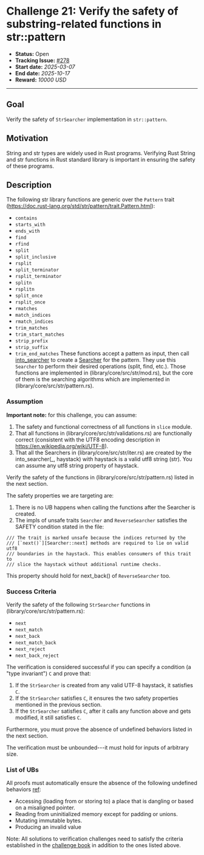 # Challenge 21: Verify the safety of substring-related functions in str::pattern

- **Status:** Open
- **Tracking Issue:** [#278](https://github.com/model-checking/verify-rust-std/issues/278)
- **Start date:** *2025-03-07*
- **End date:** *2025-10-17*
- **Reward:** *10000 USD*

-------------------
## Goal
Verify the safety of `StrSearcher` implementation in `str::pattern`.

## Motivation

String and str types are widely used in Rust programs. Verifying Rust String and str functions in Rust standard library is important in ensuring the safety of these programs.

## Description

The following str library functions are generic over the `Pattern` trait (https://doc.rust-lang.org/std/str/pattern/trait.Pattern.html): 
- `contains`
- `starts_with`
- `ends_with`
- `find` 
- `rfind`
- `split`
- `split_inclusive`
- `rsplit`
- `split_terminator`
- `rsplit_terminator`
- `splitn`
- `rsplitn`
- `split_once`
- `rsplit_once`
- `rmatches`
- `match_indices`
- `rmatch_indices`
- `trim_matches`
- `trim_start_matches`
- `strip_prefix`
- `strip_suffix`
- `trim_end_matches`
These functions accept a pattern as input, then call [into_searcher](https://doc.rust-lang.org/std/str/pattern/trait.Pattern.html#tymethod.into_searcher) to create a [Searcher](https://doc.rust-lang.org/std/str/pattern/trait.Pattern.html#associatedtype.Searcher) for the pattern. They use this `Searcher` to perform their desired operations (split, find, etc.).
Those functions are implemented in (library/core/src/str/mod.rs), but the core of them is the searching algorithms which are implemented in (library/core/src/str/pattern.rs).

### Assumption

**Important note:** for this challenge, you can assume: 
1. The safety and functional correctness of all functions in `slice` module. 
2. That all functions in (library/core/src/str/validations.rs) are functionally correct (consistent with the UTF8 encoding description in https://en.wikipedia.org/wiki/UTF-8). 
3. That all the Searchers in (library/core/src/str/iter.rs) are created by the into_searcher(_, haystack) with haystack is a valid utf8 string (str). You can assume any utf8 string property of haystack.

Verify the safety of the functions in (library/core/src/str/pattern.rs) listed in the next section.

The safety properties we are targeting are: 
1. There is no UB happens when calling the functions after the Searcher is created.
2. The impls of unsafe traits `Searcher` and `ReverseSearcher` satisfies the SAFETY condition stated in the file: 
```
/// The trait is marked unsafe because the indices returned by the
/// [`next()`][Searcher::next] methods are required to lie on valid utf8
/// boundaries in the haystack. This enables consumers of this trait to
/// slice the haystack without additional runtime checks.
```
This property should hold for next_back() of `ReverseSearcher` too.



### Success Criteria

Verify the safety of the following `StrSearcher` functions in (library/core/src/str/pattern.rs): 
- `next`
- `next_match`
- `next_back`
- `next_match_back`
- `next_reject`
- `next_back_reject`

The verification is considered successful if you can specify a condition (a "type invariant") `C` and prove that:
1. If the `StrSearcher` is created from any valid UTF-8 haystack, it satisfies `C`.
2. If the `StrSearcher` satisfies `C`, it ensures the two safety properties mentioned in the previous section.
3. If the `StrSearcher` satisfies `C`, after it calls any function above and gets modified, it still satisfies `C`.

Furthermore, you must prove the absence of undefined behaviors listed in the next section.

The verification must be unbounded---it must hold for inputs of arbitrary size.

### List of UBs

All proofs must automatically ensure the absence of the following undefined behaviors [ref](https://github.com/rust-lang/reference/blob/142b2ed77d33f37a9973772bd95e6144ed9dce43/src/behavior-considered-undefined.md):

* Accessing (loading from or storing to) a place that is dangling or based on a misaligned pointer.
* Reading from uninitialized memory except for padding or unions.
* Mutating immutable bytes.
* Producing an invalid value


Note: All solutions to verification challenges need to satisfy the criteria established in the [challenge book](../general-rules.md)
in addition to the ones listed above.
